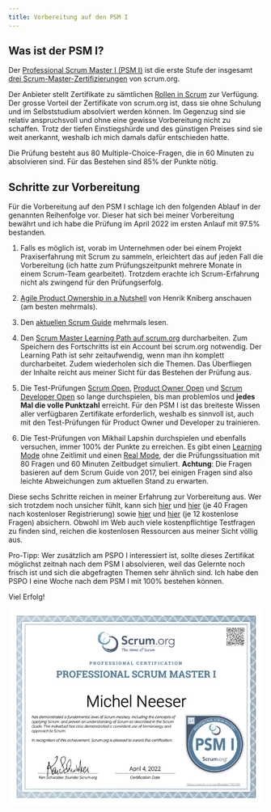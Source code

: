 ```yaml
---
title: Vorbereitung auf den PSM I
---
```


## Was ist der PSM I?

Der [Professional Scrum Master I (PSM I)](https://www.scrum.org/assessments/professional-scrum-master-i-certification) ist die erste Stufe der insgesamt [drei Scrum-Master-Zertifizierungen](https://www.scrum.org/professional-scrum-certifications/professional-scrum-master-assessments) von scrum.org.

Der Anbieter stellt Zertifikate zu sämtlichen [Rollen in Scrum](https://de.wikipedia.org/wiki/Scrum#Verantwortlichkeiten) zur Verfügung. Der grosse Vorteil der Zertifikate von scrum.org ist, dass sie ohne Schulung und im Selbststudium absolviert werden können. Im Gegenzug sind sie relativ anspruchsvoll und ohne eine gewisse Vorbereitung nicht zu schaffen. Trotz der tiefen Einstiegshürde und des günstigen Preises sind sie weit anerkannt, weshalb ich mich damals dafür entschieden hatte.

Die Prüfung besteht aus 80 Multiple-Choice-Fragen, die in 60 Minuten zu absolvieren sind. Für das Bestehen sind 85% der Punkte nötig.

## Schritte zur Vorbereitung

Für die Vorbereitung auf den PSM I schlage ich den folgenden Ablauf in der genannten Reihenfolge vor. Dieser hat sich bei meiner Vorbereitung bewährt und ich habe die Prüfung im April 2022 im ersten Anlauf mit 97.5% bestanden.

1. Falls es möglich ist, vorab im Unternehmen oder bei einem Projekt Praxiserfahrung mit Scrum zu sammeln, erleichtert das auf jeden Fall die Vorbereitung (ich hatte zum Prüfungszeitpunkt mehrere Monate in einem Scrum-Team gearbeitet). Trotzdem erachte ich Scrum-Erfahrung nicht als zwingend für den Prüfungserfolg.

2. [Agile Product Ownership in a Nutshell](https://www.youtube.com/watch?v=502ILHjX9EE) von Henrik Kniberg anschauen (am besten mehrmals).

3. Den [aktuellen Scrum Guide](https://scrumguides.org/scrum-guide.html) mehrmals lesen.

4. Den [Scrum Master Learning Path auf scrum.org](https://www.scrum.org/pathway/scrum-master) durcharbeiten. Zum Speichern des Fortschritts ist ein Account bei scrum.org notwendig. Der Learning Path ist sehr zeitaufwendig, wenn man ihn komplett durcharbeitet. Zudem wiederholen sich die Themen. Das Überfliegen der Inhalte reicht aus meiner Sicht für das Bestehen der Prüfung aus.

5. Die Test-Prüfungen [Scrum Open](https://www.scrum.org/open-assessments/scrum-open), [Product Owner Open](https://www.scrum.org/open-assessments/product-owner-open) und [Scrum Developer Open](https://www.scrum.org/open-assessments/scrum-developer-open) so lange durchspielen, bis man problemlos und **jedes Mal die volle Punktzahl** erreicht. Für den PSM I ist das breiteste Wissen aller verfügbaren Zertifikate erforderlich, weshalb es sinnvoll ist, auch mit den Test-Prüfungen für Product Owner und Developer zu trainieren.

6. Die Test-Prüfungen von Mikhail Lapshin durchspielen und ebenfalls versuchen, immer 100% der Punkte zu erreichen. Es gibt einen [Learning Mode](https://mlapshin.com/index.php/scrum-quizzes/sm-learning-mode) ohne Zeitlimit und einen [Real Mode](https://mlapshin.com/index.php/scrum-quizzes/sm-real-mode), der die Prüfungssituation mit 80 Fragen und 60 Minuten Zeitbudget simuliert. **Achtung**: Die Fragen basieren auf dem Scrum Guide von 2017, bei einigen Fragen sind also leichte Abweichungen zum aktuellen Stand zu erwarten.

Diese sechs Schritte reichen in meiner Erfahrung zur Vorbereitung aus. Wer sich trotzdem noch unsicher fühlt, kann sich [hier](https://www.volkerdon.com/courses/scrum-master-exam-simulator-practice-tests) und [hier](https://www.volkerdon.com/courses/product-owner-exam-simulator-practice-tests) (je 40 Fragen nach kostenloser Registrierung) sowie [hier](https://mplaza.training/exam-simulators/psm/) und [hier](https://mplaza.training/exam-simulators/pspo/) (je 12 kostenlose Fragen) absichern. Obwohl im Web auch viele kostenpflichtige Testfragen zu finden sind, reichen die kostenlosen Ressourcen aus meiner Sicht völlig aus.

Pro-Tipp: Wer zusätzlich am PSPO I interessiert ist, sollte dieses Zertifikat möglichst zeitnah nach dem PSM I absolvieren, weil das Gelernte noch frisch ist und sich die abgefragten Themen sehr ähnlich sind. Ich habe den PSPO I eine Woche nach dem PSM I mit 100% bestehen können.

Viel Erfolg!

![Mein Zertifikat des PSM I](/assets/images/blog/zertifikat-psm-1.png)
